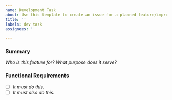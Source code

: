 ```yaml
---
name: Development Task
about: Use this template to create an issue for a planned feature/improvement.
title: ''
labels: dev task
assignees: ''

---
```


### Summary
_Who is this feature for?  What purpose does it serve?_

### Functional Requirements
- [ ] _It must do this._
- [ ] _It must also do this._
